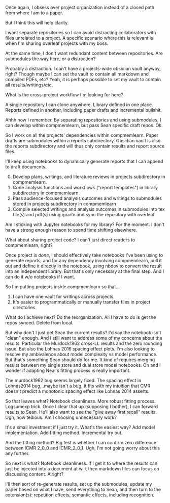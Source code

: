 Once again, I obsess over project organization instead of a closed path from where I am to a paper.

But I think this will help clarity.

I want separate repositories so I can avoid distracting collaborators with files unrelated to a project. A specific scenario where this is relevant is when I'm sharing overleaf projects with my boss.

At the same time, I don't want redundant content between repositories. Are submodules the way here, or a distraction?

Probably a distraction. I can't have a projects-wide obsidian vault anyway, right? Though maybe I can set the vault to contain all markdown and compiled PDFs, etc? Yeah, it is perhaps possible to set my vault to contain all results/writings/etc.

What is the cross-project workflow I'm looking for here? 

A single repository I can clone anywhere. Library defined in one place. Reports defined in another, including paper drafts and incremental bullshit.

Ahhh now I remember. By separating repositories and using submodules, I can develop within compmemlearn, but pass Sean specific draft repos. Ok.

So I work on all the projects' dependencies within compmemlearn. Paper drafts are submodules within a reports subdirectory. Obsidian vault is also the reports subdirectory and will thus only contain results and report source files.

I'll keep using notebooks to dynamically generate reports that I can append to draft documents. 

0. Develop plans, writings, and literature reviews in projects subdirectory in compmemlearn.
1. Code analysis functions and workflows ("report templates") in library subdirectory in compmemlearn.
2. Pass audience-focused analysis outcomes and writings to submodules stored in projects subdirectory in compmemlearn
3. Compile selected writings and analysis outcomes in submodules into tex file(s) and pdf(s) using quarto and sync the repository with overleaf

Am I sticking with Jupyter notebooks for my library? For the moment. I don't have a strong enough reason to spend time shifting elsewhere. 

What about sharing project code? I can't just direct readers to compmemlearn, right?

Once project is *done*, I should effectively take notebooks I've been using to generate reports, and for any dependency involving compmemlearn, pull it out and define it directly in the notebook, using nbdev to convert the result into an independent library. But that's only necessary at the final step. And I can do it w/o notebooks if I want.

So I'm putting projects inside compmemlearn so that...
1. I can have one vault for writings across projects
2. It's easier to programmatically or manually transfer files in project directories

What do I achieve next? Do the reorganization. All I have to do is get the repos synced. Delete from local.

But why don't I just get Sean the current results?
I'd say the notebook isn't "clean" enough.
And I still want to address some of my concerns about the results. Particular the Murdock1962 cross-LL results and the zero rounding issue. But also the Lohnas 2016 spacing effect plots. I'm also looking to resolve my ambivalence about model complexity vs model performance. But that's something Sean should do for me. It kind of requires merging results between my single store and dual store model notebooks. Oh and I wonder if adapting Neal's fitting process is really important.

The murdock1962 bug seems largely fixed. The spacing effect in Lohnas2014 bug...maybe isn't a bug. It fits with my intuition that CMR doesn't predict a monotonic spacing effect like Lohnas 2014 asserts.

So that leaves what? Notebook cleanliness. More robust fitting process. Logsumexp trick. Once I clear that up (supposing I bother), I can forward results to Sean. He'll also want to see the "give away first recall" results. Ugh, how tedious. Am I choosing unnecessary work?

It's a small investment if I just try it. What's the easiest way? Add model implementation. Add fitting method. Incremental try out.

And the fitting method? Big test is whether I can confirm zero difference between ICMR 2_0_0 and ICMR_2_0_1. Ugh, I'm not going worry about this any further.

So next is what? Notebook cleanliness. If I get it to where the results can just be injected into a document at will, then markdown files can focus on discussing content. Alright?

I'll then sort of re-generate results, set up the submodules, update my paper based on what I have, send everything to Sean, and then turn to the extension(s): repetition effects, semantic effects, including recognition.